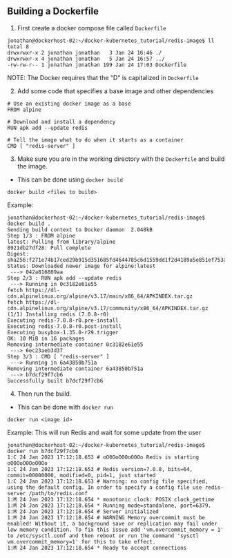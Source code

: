 ## Building a Dockerfile

1. First create a docker compose file called `Dockerfile`

```
jonathan@dockerhost-02:~/docker-kubernetes_tutorial/redis-image$ ll
total 8
drwxrwxr-x 2 jonathan jonathan   3 Jan 24 16:46 ./
drwxrwxr-x 4 jonathan jonathan   5 Jan 24 16:57 ../
-rw-rw-r-- 1 jonathan jonathan 199 Jan 24 17:03 Dockerfile
```

NOTE: The Docker requires that the "D" is capitalized in `Dockerfile`

2. Add some code that specifies a base image and other dependencies

```
# Use an existing docker image as a base 
FROM alpine

# Download and install a dependency
RUN apk add --update redis

# Tell the image what to do when it starts as a container
CMD [ "redis-server" ]
```

3. Make sure you are in the working directory with the `Dockerfile` and build the image.

- This can be done using `docker build`

```
docker build <files to build>
```

Example:

```
jonathan@dockerhost-02:~/docker-kubernetes_tutorial/redis-image$ docker build .
Sending build context to Docker daemon  2.048kB
Step 1/3 : FROM alpine
latest: Pulling from library/alpine
8921db27df28: Pull complete
Digest: sha256:f271e74b17ced29b915d351685fd4644785c6d1559dd1f2d4189a5e851ef753a
Status: Downloaded newer image for alpine:latest
 ---> 042a816809aa
Step 2/3 : RUN apk add --update redis
 ---> Running in 0c3182e61e55
fetch https://dl-cdn.alpinelinux.org/alpine/v3.17/main/x86_64/APKINDEX.tar.gz
fetch https://dl-cdn.alpinelinux.org/alpine/v3.17/community/x86_64/APKINDEX.tar.gz
(1/1) Installing redis (7.0.8-r0)
Executing redis-7.0.8-r0.pre-install
Executing redis-7.0.8-r0.post-install
Executing busybox-1.35.0-r29.trigger
OK: 10 MiB in 16 packages
Removing intermediate container 0c3182e61e55
 ---> 6ec23aeb3d37
Step 3/3 : CMD [ "redis-server" ]
 ---> Running in 6a43850b751a
Removing intermediate container 6a43850b751a
 ---> b7dcf29f7cb6
Successfully built b7dcf29f7cb6
```

4. Then run the build.

- This can be done with `docker run`

```
docker run <image id>
```

Example: This will run Redis and wait for some update from the user

```
jonathan@dockerhost-02:~/docker-kubernetes_tutorial/redis-image$ docker run b7dcf29f7cb6
1:C 24 Jan 2023 17:12:18.653 # oO0OoO0OoO0Oo Redis is starting oO0OoO0OoO0Oo
1:C 24 Jan 2023 17:12:18.653 # Redis version=7.0.8, bits=64, commit=00000000, modified=0, pid=1, just started
1:C 24 Jan 2023 17:12:18.653 # Warning: no config file specified, using the default config. In order to specify a config file use redis-server /path/to/redis.conf
1:M 24 Jan 2023 17:12:18.654 * monotonic clock: POSIX clock_gettime
1:M 24 Jan 2023 17:12:18.654 * Running mode=standalone, port=6379.
1:M 24 Jan 2023 17:12:18.654 # Server initialized
1:M 24 Jan 2023 17:12:18.654 # WARNING Memory overcommit must be enabled! Without it, a background save or replication may fail under low memory condition. To fix this issue add 'vm.overcommit_memory = 1' to /etc/sysctl.conf and then reboot or run the command 'sysctl vm.overcommit_memory=1' for this to take effect.
1:M 24 Jan 2023 17:12:18.654 * Ready to accept connections
```
